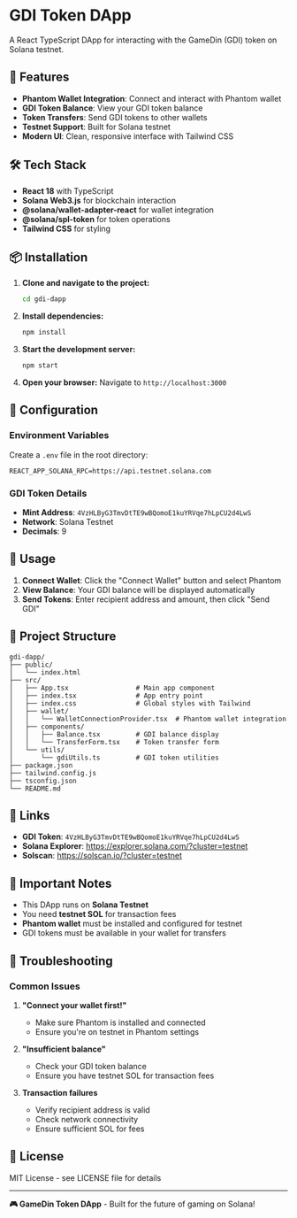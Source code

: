 # GDI Token DApp

A React TypeScript DApp for interacting with the GameDin (GDI) token on Solana testnet.

## 🚀 Features

- **Phantom Wallet Integration**: Connect and interact with Phantom wallet
- **GDI Token Balance**: View your GDI token balance
- **Token Transfers**: Send GDI tokens to other wallets
- **Testnet Support**: Built for Solana testnet
- **Modern UI**: Clean, responsive interface with Tailwind CSS

## 🛠️ Tech Stack

- **React 18** with TypeScript
- **Solana Web3.js** for blockchain interaction
- **@solana/wallet-adapter-react** for wallet integration
- **@solana/spl-token** for token operations
- **Tailwind CSS** for styling

## 📦 Installation

1. **Clone and navigate to the project:**
   ```bash
   cd gdi-dapp
   ```

2. **Install dependencies:**
   ```bash
   npm install
   ```

3. **Start the development server:**
   ```bash
   npm start
   ```

4. **Open your browser:**
   Navigate to `http://localhost:3000`

## 🔧 Configuration

### Environment Variables

Create a `.env` file in the root directory:

```env
REACT_APP_SOLANA_RPC=https://api.testnet.solana.com
```

### GDI Token Details

- **Mint Address**: `4VzHLByG3TmvDtTE9wBQomoE1kuYRVqe7hLpCU2d4LwS`
- **Network**: Solana Testnet
- **Decimals**: 9

## 🎯 Usage

1. **Connect Wallet**: Click the "Connect Wallet" button and select Phantom
2. **View Balance**: Your GDI balance will be displayed automatically
3. **Send Tokens**: Enter recipient address and amount, then click "Send GDI"

## 📁 Project Structure

```
gdi-dapp/
├── public/
│   └── index.html
├── src/
│   ├── App.tsx                 # Main app component
│   ├── index.tsx               # App entry point
│   ├── index.css               # Global styles with Tailwind
│   ├── wallet/
│   │   └── WalletConnectionProvider.tsx  # Phantom wallet integration
│   ├── components/
│   │   ├── Balance.tsx         # GDI balance display
│   │   └── TransferForm.tsx    # Token transfer form
│   └── utils/
│       └── gdiUtils.ts         # GDI token utilities
├── package.json
├── tailwind.config.js
├── tsconfig.json
└── README.md
```

## 🔗 Links

- **GDI Token**: `4VzHLByG3TmvDtTE9wBQomoE1kuYRVqe7hLpCU2d4LwS`
- **Solana Explorer**: https://explorer.solana.com/?cluster=testnet
- **Solscan**: https://solscan.io/?cluster=testnet

## 🚨 Important Notes

- This DApp runs on **Solana Testnet**
- You need **testnet SOL** for transaction fees
- **Phantom wallet** must be installed and configured for testnet
- GDI tokens must be available in your wallet for transfers

## 🐛 Troubleshooting

### Common Issues

1. **"Connect your wallet first!"**
   - Make sure Phantom is installed and connected
   - Ensure you're on testnet in Phantom settings

2. **"Insufficient balance"**
   - Check your GDI token balance
   - Ensure you have testnet SOL for transaction fees

3. **Transaction failures**
   - Verify recipient address is valid
   - Check network connectivity
   - Ensure sufficient SOL for fees

## 📄 License

MIT License - see LICENSE file for details

---

**🎮 GameDin Token DApp** - Built for the future of gaming on Solana! 